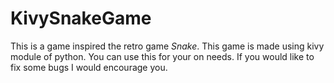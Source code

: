 # KivySnakeGame
This is a game inspired the retro game _Snake_.
This game is made using kivy module of python.
You can use this for your on needs.
If you would like to fix some bugs I would encourage you.
